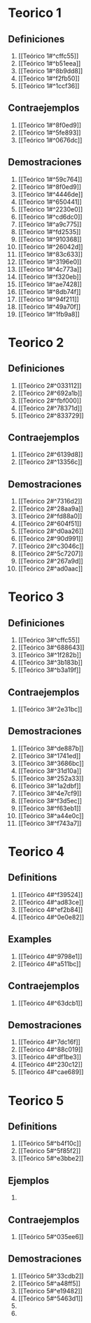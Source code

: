 # Teorico 1

## Definiciones
1. [[Teórico 1#^cffc55]]
2. [[Teórico 1#^b51eea]]
3. [[Teórico 1#^8b9dd8]]
4. [[Teórico 1#^f2fb50]]
5. [[Teórico 1#^1ccf36]]
## Contraejemplos
1. [[Teórico 1#^8f0ed9]]
2. [[Teórico 1#^5fe893]]
3. [[Teórico 1#^0676dc]]
## Demostraciones
1. [[Teórico 1#^59c764]]
2. [[Teórico 1#^8f0ed9]]
3. [[Teórico 1#^4446de]]
4. [[Teórico 1#^650441]]
5. [[Teórico 1#^2230e0]]
6. [[Teórico 1#^cd6dc0]]
7. [[Teórico 1#^a9c775]]
8. [[Teórico 1#^fd2535]]
9. [[Teórico 1#^910368]]
10. [[Teórico 1#^26042d]]
11. [[Teórico 1#^83c633]]
12. [[Teórico 1#^3196e0]]
13. [[Teórico 1#^4c773a]]
14. [[Teórico 1#^f320eb]]
15. [[Teórico 1#^ae7428]]
16. [[Teórico 1#^8db74f]]
17. [[Teórico 1#^94f211]]
18. [[Teórico 1#^49a70f]]
19. [[Teórico 1#^1fb9a8]]
# Teorico 2

## Definiciones
1. [[Teórico 2#^033112]]
2. [[Teórico 2#^692a1b]]
3. [[Teórico 2#^fbf000]]
4. [[Teórico 2#^78371d]]
5. [[Teórico 2#^833729]]
## Contraejemplos
1. [[Teórico 2#^6139d8]]
2. [[Teórico 2#^13356c]]
## Demostraciones
1. [[Teórico 2#^7316d2]]
2. [[Teórico 2#^28aa9a]]
3. [[Teórico 2#^fd88a0]]
4. [[Teórico 2#^604f51]]
5. [[Teórico 2#^d0aa26]]
6. [[Teórico 2#^90d991]]
7. [[Teórico 2#^c3046c]]
8. [[Teórico 2#^5c7207]]
9. [[Teórico 2#^267a9d]]
10. [[Teórico 2#^ad0aac]]

# Teorico 3

## Definiciones
1. [[Teórico 3#^cffc55]]
2. [[Teórico 3#^688643]]
3. [[Teórico 3#^1f282b]]
4. [[Teórico 3#^3b183b]]
5. [[Teórico 3#^b3a19f]]
## Contraejemplos
1. [[Teórico 3#^2e31bc]]
## Demostraciones
1. [[Teórico 3#^de887b]]
2. [[Teórico 3#^1741ed]]
3. [[Teórico 3#^3686bc]]
4. [[Teórico 3#^31d10a]]
5. [[Teórico 3#^252a33]]
6. [[Teórico 3#^1a2dbf]]
7. [[Teórico 3#^4e7cf9]]
8. [[Teórico 3#^f3d5ec]]
9. [[Teórico 3#^f63eb1]]
10. [[Teórico 3#^a44e0c]]
11. [[Teórico 3#^f743a7]]
# Teorico 4

## Definitions
1. [[Teórico 4#^f39524]]
2. [[Teórico 4#^ad83ce]]
3. [[Teórico 4#^ef2b84]]
4. [[Teórico 4#^0e0e82]]
## Examples
1. [[Teórico 4#^9798e1]]
2. [[Teórico 4#^a511bc]]
## Contraejemplos
1. [[Teórico 4#^63dcb1]]
## Demostraciones
1. [[Teórico 4#^7dc16f]]
2. [[Teórico 4#^88c019]]
3. [[Teórico 4#^df1be3]]
4. [[Teórico 4#^230c12]]
5. [[Teórico 4#^cae689]]

# Teorico 5
## Definitions
1. [[Teórico 5#^b4f10c]]
2. [[Teórico 5#^5f85f2]]
3. [[Teórico 5#^e3bbe2]]
## Ejemplos
1. 

## Contraejemplos
1. [[Teórico 5#^035ee6]]

## Demostraciones
1. [[Teórico 5#^33cdb2]]
2. [[Teórico 5#^a48ff5]]
3. [[Teórico 5#^e19482]]
4. [[Teórico 5#^5463d1]]
5. 
6. 
